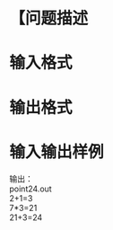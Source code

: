 

# 【问题描述



# 输入格式



# 输出格式



# 输入输出样例


<p>输出： <br/>
point24.out <br/>
2+1=3 <br/>
7*3=21 <br/>
21+3=24</p>
